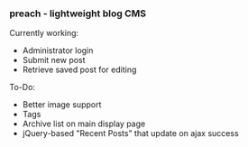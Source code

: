 ### preach - lightweight blog CMS

Currently working:

+ Administrator login
+ Submit new post
+ Retrieve saved post for editing

To-Do:

+ Better image support
+ Tags
+ Archive list on main display page
+ jQuery-based "Recent Posts" that update on ajax success


